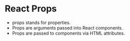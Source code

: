 # React Props

- props stands for properties.
- Props are arguments passed into React components.
- Props are passed to components via HTML attributes.
